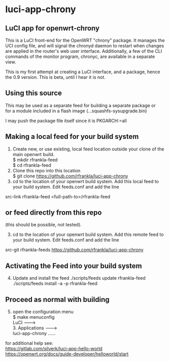 luci-app-chrony
===============

LuCI app for openwrt-chrony
---------------------------

This is a LuCI front-end for the OpenWRT "chrony" package.
It manages the UCI config file, and will signal the chronyd daemon to
restart when changes are applied in the router's web user interface.
Additionally, a few of the CLI commands of the monitor program, chronyc,
are available in a separate view.

This is my first attempt at creating a LuCI interface, and a package, 
hence the 0.9 version. This is beta, until I hear it is not.

Using this source
-----------------
This may be used as a separate feed for building a separate package or  
for a module included in a flash image (...squashfs-sysupgrade.bin)

I may push the package file itself since it is PKGARCH:=all

Making a local feed for your build system
-----------------------------------------
 1. Create new, or use existing, local feed location outside your clone
of the main openwrt build.  
    $ mkdir rfrankla-feed  
    $ cd rfrankla-feed  
 2. Clone this repo into this location  
    $ git clone https://github.com/rfrankla/luci-app-chrony
 3. cd to the location of your openwrt build system. 
    Add this local feed to your build system. Edit feeds.conf and add the line  
  
src-link rfrankla-feed \<full-path-to\>/rfrankla-feed  

or feed directly from this repo
-------------------------------
(this should be possible, not tested).

 3. cd to the location of your openwrt build system.
    Add this remote feed to your build system. Edit feeds.conf and add the line

src-git rfrankla-feeds https://github.com/rfrankla/luci-app-chrony

Activating the Feed into your build system
------------------------------------------
 4. Update and install the feed
./scripts/feeds update rfrankla-feed
./scripts/feeds install -a -p rfrankla-feed

Proceed as normal with building
-------------------------------
 5. open the configuration menu  
 $ make menuconfig  
 LuCI --->  
    3. Applications --->  
        luci-app-chrony ......  
        
for additional help see:  
https://gitlab.com/silverk/luci-app-hello-world  
https://openwrt.org/docs/guide-developer/helloworld/start  




